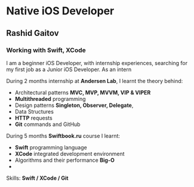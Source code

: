 # Native iOS Developer
## Rashid Gaitov
### Working with Swift, XCode

I am a beginner iOS Developer, with internship experiences, searching for my first job as a Junior iOS Developer. As an intern

During 2 months internship at **Andersen Lab**, I learnt the theory behind:

- Architectural patterns **MVC, MVP, MVVM, VIP & VIPER**
- **Multithreaded** programming
- Design patterns **Singleton, Observer, Delegate**, 
- Data Structures
- **HTTP** requests
- **Git** commands and GitHub

During 5 months **Swiftbook.ru** course I learnt:

- **Swift** programming language
- **XCode** integrated development environment
- Algorithms and their performance **Big-O**
- 


Skills: **Swift / XCode / Git**

